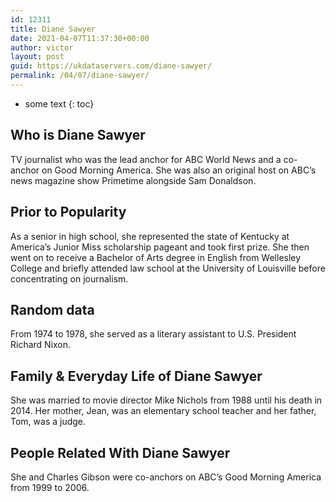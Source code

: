 ```yaml
---
id: 12311
title: Diane Sawyer
date: 2021-04-07T11:37:30+00:00
author: victor
layout: post
guid: https://ukdataservers.com/diane-sawyer/
permalink: /04/07/diane-sawyer/
---
```


* some text
{: toc}


## Who is Diane Sawyer



TV journalist who was the lead anchor for ABC World News and a co-anchor on Good Morning America. She was also an original host on ABC&#8217;s news magazine show Primetime alongside Sam Donaldson.

                
                
                
## Prior to Popularity



As a senior in high school, she represented the state of Kentucky at America&#8217;s Junior Miss scholarship pageant and took first prize. She then went on to receive a Bachelor of Arts degree in English from Wellesley College and briefly attended law school at the University of Louisville before concentrating on journalism.

                
                
                
## Random data



From 1974 to 1978, she served as a literary assistant to U.S. President Richard Nixon.

                
                
                
## Family & Everyday Life of Diane Sawyer



She was married to movie director Mike Nichols from 1988 until his death in 2014. Her mother, Jean, was an elementary school teacher and her father, Tom, was a judge.

                
                
                
## People Related With Diane Sawyer



She and Charles Gibson were co-anchors on ABC&#8217;s Good Morning America from 1999 to 2006.

                
              
            
          
          
          